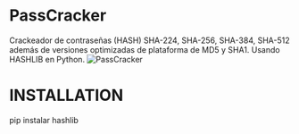# PassCracker
Crackeador de contraseñas (HASH) SHA-224, SHA-256, SHA-384, SHA-512 además de versiones optimizadas de plataforma de MD5 y SHA1. Usando HASHLIB en Python.
<img src="https://i.imgur.com/9a9viBJ.png" title="PassCracker">
# INSTALLATION
pip instalar hashlib
